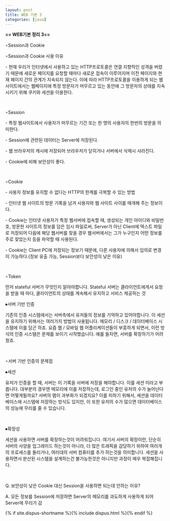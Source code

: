 ```yaml
---
layout: post
title: WEB 기본 3
categories: [java]
---
```


**== WEB기본 정리 3==**<br>

∘Session과 Cookie

∘Session과 Cookie 사용 이유

\- 현재 우리가 인터넷에서 사용하고 있는 HTTP프로토콜은 연결 지향적인 성격을 버렸기 때문에 새로운 페이지를 요청할 때마다 새로운 접속이 이루어지며 이전 페이지와 현재 페이지 간의 관계가 지속되지 않는다. 이에 따라 HTTP프로토콜을 이용하게 되는 웹사이트에서는 웹페이지에 특정 방문자가 머무르고 있는 동안에 그 방문자의 상태를 지속시키기 위해 쿠키와 세션을 이용한다.

​     

∘Session

\- 특정 웹사이트에서 사용자가 머무르는 기간 또는 한 명의 사용자의 한번의 방문을 의미한다.

\- Session에 관련된 데이터는 Server에 저장된다.

\- 웹 브라우저의 캐시에 저장되어 브라우저가 닫히거나 서버에서 삭제시 사라진다.

\- Cookie에 비해 보안성이 좋다.

​     

∘Cookie

\- 사용자 정보를 유지할 수 없다는 HTTP의 한계를 극복할 수 있는 방법

\- 인터넷 웹 사이트의 방문 기록을 남겨 사용자와 웹 사이트 사이를 매개해 주는 정보이다.

\- Cookie는 인터넷 사용자가 특정 웹서버에 접속할 때, 생성되는 개인 아이디와 비밀번호, 방문한 사이트의 정보를 담은 임시 파일로써, Server가 아닌 Client에 텍스트 파일로 저장되어 다음에 해당 웹서버를 찾을 경우 웹서버에서는 그가 누구인지 어떤 정보를 주로 찾았는지 등을 파악할 때 사용된다.

\- Cookie는 Client PC에 저장되는 정보기 때문에, 다른 사용자에 의해서 임의로 변경이 가능하다.(정보 유출 가능, Session보다 보안성이 낮은 이유)

​     

∘Token

먼저 stateful 서버가 무엇인지 알아야합니다. Stateful 서버는 클라이언트에게서 요청을 받을 때 마다, 클라이언트의 상태를 계속해서 유지하고 서비스 제공하는 것

⦁서버 기반 인증

기존의 인증 시스템에서는 서버측에서 유저들의 정보를 기억하고 있어야합니다. 이 세션을 유지하기 위해서는 여러가지 방법이 사용됩니다. 메모리 / 디스크 / 데이터베이스 시스템에 이를 담곤 하죠. 요즘 웹 / 모바일 웹 어플리케이션들이 부흥하게 되면서, 이런 방식의 인증 시스템은 문제를 보이기 시작했습니다. 예를 들자면, 서버를 확장하기가 어려웠죠.

​     

∘서버 기반 인증의 문제점

⦁세션

유저가 인증을 할 때, 서버는 이 기록을 서버에 저장을 해야합니다. 이를 세션 이라고 부릅니다. 대부분의 경우엔 메모리에 이를 저장하는데, 로그인 중인 유저의 수가 늘어난다면 어떻게될까요? 서버의 램이 과부화가 되겠지요? 이를 피하기 위해서, 세션을 데이터베이스에 시스템에 저장하는 방식도 있지만, 이 또한 유저의 수가 많으면 데이터베이스의 성능에 무리를 줄 수 있습니다.

​     

⦁확장성

세션을 사용하면 서버를 확장하는것이 어려워집니다. 여기서 서버의 확장이란, 단순히 서버의 사양을 업그레이드 하는것이 아니라, 더 많은 트래픽을 감당하기 위하여 여러개의 프로세스를 돌리거나, 여러대의 서버 컴퓨터를 추가 하는것을 의미합니다. 세션을 사용하면서 분산된 시스템을 설계하는건 불가능한것은 아니지만 과정이 매우 복잡해집니다.

​     

Q. 보안성이 낮은 Cookie 대신 Session을 사용하면 되는데 안하는 이유?

A. 모든 정보를 Session에 저장하면 Server의 메모리를 과도하게 사용하게 되어 Server에 무리가 감



{% if site.dispus-shortname %}{% include dispus.html %}{% endif %}